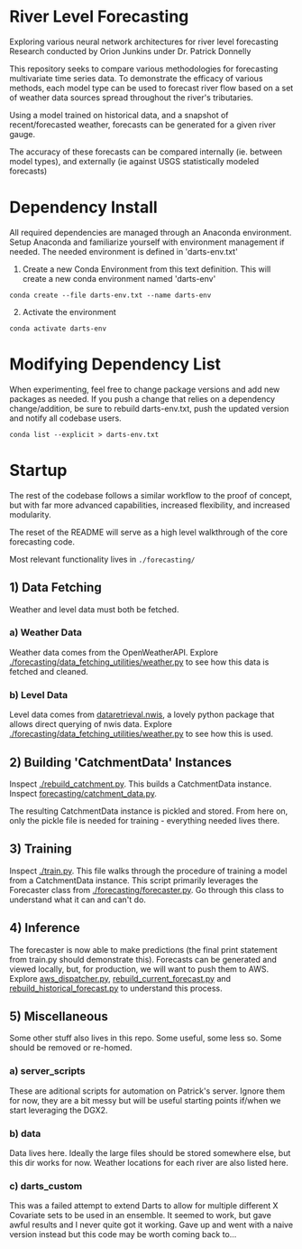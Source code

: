# River Level Forecasting
Exploring various neural network architectures for river level forecasting
Research conducted by Orion Junkins under Dr. Patrick Donnelly

This repository seeks to compare various methodologies for forecasting multivariate time series data. To demonstrate the efficacy of various methods, each model type can be used to forecast river flow based on a set of weather data sources spread throughout the river's tributaries. 

Using a model trained on historical data, and a snapshot of recent/forecasted weather, forecasts can be generated for a given river gauge.

The accuracy of these forecasts can be compared internally (ie. between model types), and externally (ie against USGS statistically modeled forecasts)

# Dependency Install
All required dependencies are managed through an Anaconda environment. Setup Anaconda and familiarize yourself with environment management if needed.
The needed environment is defined in 'darts-env.txt'
1) Create a new Conda Environment from this text definition. This will create a new conda environment named 'darts-env'
```
conda create --file darts-env.txt --name darts-env
```

2) Activate the environment
```
conda activate darts-env
```

# Modifying Dependency List
When experimenting, feel free to change package versions and add new packages as needed. If you push a change that relies on a dependency change/addition, be sure to rebuild darts-env.txt, push the updated version and notify all codebase users. 
```
conda list --explicit > darts-env.txt
```

# Startup
The rest of the codebase follows a similar workflow to the proof of concept, but with far more advanced capabilities, increased flexibility, and increased modularity.

The reset of the README will serve as a high level walkthrough of the core forecasting code. 

Most relevant functionality lives in `./forecasting/`

## 1) Data Fetching
Weather and level data must both be fetched.
### a) Weather Data
Weather data comes from the OpenWeatherAPI.
Explore [./forecasting/data_fetching_utilities/weather.py](./forecasting/data_fetching_utilities/weather.py) to see how this data is fetched and cleaned.

### b) Level Data
Level data comes from [dataretrieval.nwis](https://github.com/USGS-python/dataretrieval), a lovely python package that allows direct querying of nwis data. Explore [./forecasting/data_fetching_utilities/weather.py](./forecasting/data_fetching_utilities/weather.py) to see how this is used.

## 2) Building 'CatchmentData' Instances
Inspect [./rebuild_catchment.py](rebuild_catchment.py). This builds a CatchmentData instance. Inspect [forecasting/catchment_data.py](forecasting/catchment_data.py). 

The resulting CatchmentData instance is pickled and stored. From here on, only the pickle file is needed for training - everything needed lives there.

## 3) Training
Inspect [./train.py](./train.py). This file walks through the procedure of training a model from a CatchmentData instance. This script primarily leverages the Forecaster class from [./forecasting/forecaster.py](./forecasting/forecaster.py). Go through this class to understand what it can and can't do.

## 4) Inference
The forecaster is now able to make predictions (the final print statement from train.py should demonstrate this). Forecasts can be generated and viewed locally, but, for production, we will want to push them to AWS. Explore [aws_dispatcher.py](./aws_dispatcher.py), [rebuild_current_forecast.py](./rebuild_current_forecast.py) and [rebuild_historical_forecast.py](./rebuild_historical_forecast.py) to understand this process.

## 5) Miscellaneous
Some other stuff also lives in this repo. Some useful, some less so. Some should be removed or re-homed.
### a) server_scripts
These are aditional scripts for automation on Patrick's server. Ignore them for now, they are a bit messy but will be useful starting points if/when we start leveraging the DGX2.

### b) data
Data lives here. Ideally the large files should be stored somewhere else, but this dir works for now. Weather locations for each river are also listed here.

### c) darts_custom
This was a failed attempt to extend Darts to allow for multiple different X Covariate sets to be used in an ensemble. It seemed to work, but gave awful results and I never quite got it working. Gave up and went with a naive version instead but this code may be worth coming back to...